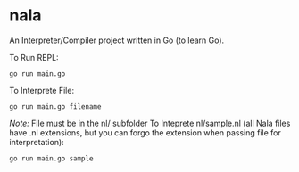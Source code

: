 # nala
An Interpreter/Compiler project written in Go (to learn Go).

To Run REPL:
```
go run main.go
```

To Interprete File:
```
go run main.go filename
```
*Note:* File must be in the nl/ subfolder
To Inteprete nl/sample.nl (all Nala files have .nl extensions, but you can forgo the extension when passing file for interpretation):
```
go run main.go sample
```